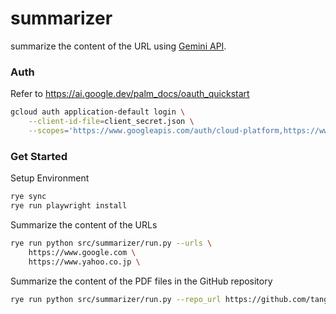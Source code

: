 # summarizer

summarize the content of the URL using [Gemini API](https://ai.google.dev/pricing?hl=ja).

### Auth

Refer to https://ai.google.dev/palm_docs/oauth_quickstart

```bash
gcloud auth application-default login \
    --client-id-file=client_secret.json \
    --scopes='https://www.googleapis.com/auth/cloud-platform,https://www.googleapis.com/auth/generative-language.tuning'
```

### Get Started

Setup Environment

```bash
rye sync
rye run playwright install
```

Summarize the content of the URLs

```bash
rye run python src/summarizer/run.py --urls \
    https://www.google.com \
    https://www.yahoo.co.jp \
```

Summarize the content of the PDF files in the GitHub repository

```bash
rye run python src/summarizer/run.py --repo_url https://github.com/tangxyw/RecSysPapers
```
